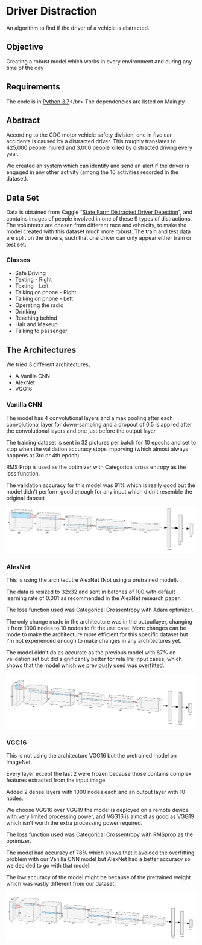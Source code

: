 # Driver Distraction
  An algorithm to find if the driver of a vehicle is distracted.

## Objective
  Creating a robust model which works in every environment and during any time of the day

## Requirements
  The code is in [Python 3.7]('https://www.python.org/downloads/release/python-379/')</br>
  The dependencies are listed on Main.py 

## Abstract
  <p>According to the CDC motor vehicle safety division, one in five car accidents is caused by a distracted driver. This roughly translates to 425,000 people injured and 3,000 people killed by distracted driving every year.</p>
  <p>We created an system which can identify and send an alert if the driver is engaged in any other activity (among the 10 activities recorded in the dataset).</p>
  
## Data Set
  Data is obtained from Kaggle “[State Farm Distracted Driver Detection](https://www.kaggle.com/c/state-farm-distracted-driver-detection/data)”, and contains images of people involved in one of these 9 types of distractions. The volunteers are chosen from different race and ethnicity, to make the model created with this dataset much more robust. The train and test data are split on the drivers, such that one driver can only appear either train or test set.</br>
### Classes
  <ul>
  <li>Safe Driving</li>
  <li>Texting - Right</li>
  <li>Texting - Left</li>
  <li>Talking on phone - Right</li>
  <li>Talking on phone - Left</li>
  <li>Operating the radio</li>
  <li>Drinking</li>
  <li>Reaching behind</li>
  <li>Hair and Makeup</li>
  <li>Talking to passenger</li>
  </ul>
  
  
## The Architectures
  We tried 3 different architectures,
  <ul>
  <li>A Vanilla CNN</li>
  <li>AlexNet</li>
  <li>VGG16</li>
  </ul>
  
  ### Vanilla CNN
   <p>The model has 4 convolutional layers and a max pooling after each convolutional layer for down-sampling and a dropout of 0.5 is applied after the convolutional layers and one just before the output layer</p>
   <p>The training dataset is sent in 32 pictures per batch for 10 epochs and set to stop when the validation accuracy stops imporving (which almost always happens at 3rd or 4th epoch).</p>
   <p>RMS Prop is used as the optimizer with Categorical cross entropy as the loss function.</p>
   <p>The validation accuracy for this model was 91% which is really good but the model didn't perform good enough for any input which didn't resemble the original dataset</p>
  <img src='https://github.com/Revanthmk/Proofs/blob/master/Pictures%20proof/Driver%20Distraction/CNN%20visu.PNG'>
  
  ### AlexNet
   <p>This is using the architecutre AlexNet (Not using a pretrained model).</p>
   <p>The data is resized to 32x32 and sent in batches of 100 with default learning rate of 0.001 as recommended in the AlexNet research paper.</p>
   <p>The loss function used was Categorical Crossentropy with Adam optimizer.</p>
   <p>The only change made in the architecture was in the outputlayer, changing it from 1000 nodes to 10 nodes to fit the use case. More changes can be mode to make the architecture more efficient for this specific dataset but I'm not experienced enough to make changes in any architectures yet.</p>
   <p>The model didn't do as accurate as the previous model with 87% on validation set but did significantly better for rela life input cases, which shows that the model which we previously used was overfitted.</p>
   <img src='https://github.com/Revanthmk/Proofs/blob/master/Pictures%20proof/Driver%20Distraction/AlexNet.png'>
   
  ### VGG16
   <p>This is not using the architecture VGG16 but the pretrained model on ImageNet.</p>
   <p>Every layer except the last 2 were frozen because those contains complex features extracted from the input image.</p>
   <p>Added 2 dense layers with 1000 nodes each and an output layer with 10 nodes.</p>
   <p>We choose VGG16 over VGG19 the model is deployed on a remote device with very limited processing power, and VGG16 is almost as good as VGG19 which isn't worth the extra processing power required.</p>
   <p>The loss function used was Categorical Crossentropy with RMSprop as the oprimizer.</p>
   <p>The model had accuracy of 78% which shows that it avoided the overfitting problem with our Vanilla CNN model but AlexNet had a better accuracy so we decided to go with that model.</p>
   <p>The low accuracy of the model might be because of the pretrained weight which was vastly different from our dataset.</p>
   <img src='https://github.com/Revanthmk/Proofs/blob/master/Pictures%20proof/Driver%20Distraction/VGG16.PNG'>
   
   
   
   
























